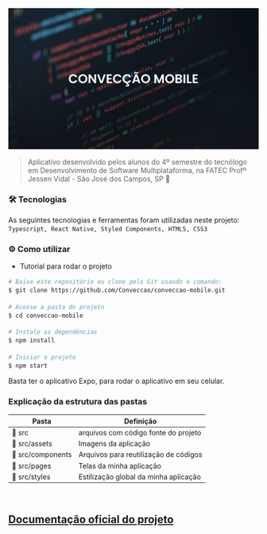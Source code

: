 <img src = "https://github.com/Conveccao/conveccao-mobile/blob/master/capa-conveccao-mobile.png">

> Aplicativo desenvolvido pelos alunos do 4º semestre do tecnólogo em Desenvolvimento de Software Multiplataforma, na FATEC Profº Jessen Vidal - São José dos Campos, SP :rocket:

### :hammer_and_wrench: Tecnologias

As seguintes tecnologias e ferramentas foram utilizadas neste projeto: `Typescript, React Native, Styled Components, HTML5, CSS3`

### :gear: Como utilizar

- Tutorial para rodar o projeto

```bash
# Baixe este repositório ou clone pelo Git usando o comando:
$ git clone https://github.com/Conveccao/conveccao-mobile.git

# Acesse a pasta do projeto
$ cd conveccao-mobile

# Instale as dependências
$ npm install

# Iniciar o projeto
$ npm start


```
Basta ter o aplicativo Expo, para rodar o aplicativo em seu celular.

### Explicação da estrutura das pastas

| Pasta                                                       | Definição                                                                       |
| ----------------------------------------------------------- | ------------------------------------------------------------------------------- |
| :open_file_folder: src                               | arquivos com código fonte do projeto |
| :open_file_folder: src/assets                          | Imagens da aplicação|
| :open_file_folder: src/components | Arquivos para reutilização de códigos |
| :open_file_folder: src/pages | Telas da minha aplicação |
| :open_file_folder: src/styles | Estilização global da minha aplicação |

</br>

## [Documentação oficial do projeto](https://github.com/Conveccao/conveccao-documentacao)

<br>

